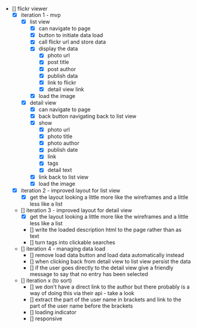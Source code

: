- [] flickr viewer
	- [x] iteration 1 - mvp
		- [x] list view
			- [x] can navigate to page
			- [x] button to initiate data load
			- [x] call flickr url and store data
			- [x] display the data
				- [x] photo url
				- [x] post title
				- [x] post author
				- [x] publish data
				- [x] link to flickr
				- [x] detail view link
			- [x] load the image
		- [x] detail view
			- [x] can navigate to page
			- [x] back button navigating back to list view
			- [x] show
				- [x] photo url
				- [x] photo title
				- [x] photo author
				- [x] publish date
				- [x] link
				- [x] tags
				- [x] detail text
			- [x] link back to list view
			- [x] load the image
	- [x] iteration 2 - improved layout for list view
		- [x] get the layout looking a little more like the wireframes and a little less like a list
	- [] iteration 3 - improved layout for detail view
		- [x] get the layout looking a little more like the wireframes and a little less like a list
		- [] write the loaded description html to the page rather than as text
		- [] turn tags into clickable searches
	- [] iteration 4 - managing data load
		- [] remove load data button and load data automatically instead
		- [] when clicking back from detail view to list view persist the data
		- [] if the user goes directly to the detail view give a friendly message to say that no entry has been selected
	- [] iteration x (to sort)
		- [] we don't have a direct link to the author but there probably is a way of doing this via their api - take a look
		- [] extract the part of the user name in brackets and link to the part of the user name before the brackets
		- [] loading indicator
		- [] responsive
